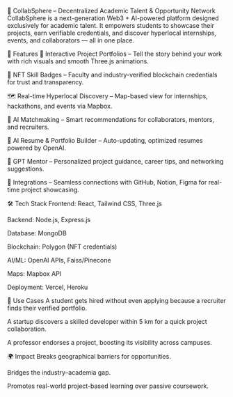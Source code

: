 🚀 CollabSphere – Decentralized Academic Talent & Opportunity Network
CollabSphere is a next-generation Web3 + AI-powered platform designed exclusively for academic talent.
It empowers students to showcase their projects, earn verifiable credentials, and discover hyperlocal internships, events, and collaborators — all in one place.

🌟 Features
🎨 Interactive Project Portfolios – Tell the story behind your work with rich visuals and smooth Three.js animations.

🏅 NFT Skill Badges – Faculty and industry-verified blockchain credentials for trust and transparency.

🗺️ Real-time Hyperlocal Discovery – Map-based view for internships, hackathons, and events via Mapbox.

🤖 AI Matchmaking – Smart recommendations for collaborators, mentors, and recruiters.

📄 AI Resume & Portfolio Builder – Auto-updating, optimized resumes powered by OpenAI.

🧠 GPT Mentor – Personalized project guidance, career tips, and networking suggestions.

🔗 Integrations – Seamless connections with GitHub, Notion, Figma for real-time project showcasing.

🛠️ Tech Stack
Frontend: React, Tailwind CSS, Three.js

Backend: Node.js, Express.js

Database: MongoDB

Blockchain: Polygon (NFT credentials)

AI/ML: OpenAI APIs, Faiss/Pinecone

Maps: Mapbox API

Deployment: Vercel, Heroku

📌 Use Cases
A student gets hired without even applying because a recruiter finds their verified portfolio.

A startup discovers a skilled developer within 5 km for a quick project collaboration.

A professor endorses a project, boosting its visibility across campuses.

🌍 Impact
Breaks geographical barriers for opportunities.

Bridges the industry–academia gap.

Promotes real-world project-based learning over passive coursework.
